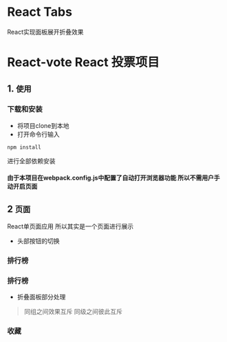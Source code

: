 # React Tabs

React实现面板展开折叠效果

# React-vote  React 投票项目

## 1. `使用`

### 下载和安装

* 将项目clone到本地
* 打开命令行输入
```
npm install
```
进行全部依赖安装

#### 由于本项目在webpack.config.js中配置了自动打开浏览器功能 所以不需用户手动开启页面


## 2 `页面`

React单页面应用 所以其实是一个页面进行展示
* 头部按钮的切换

### 排行榜

### 排行榜
* 折叠面板部分处理

> 同组之间效果互斥 同级之间彼此互斥

### 收藏







